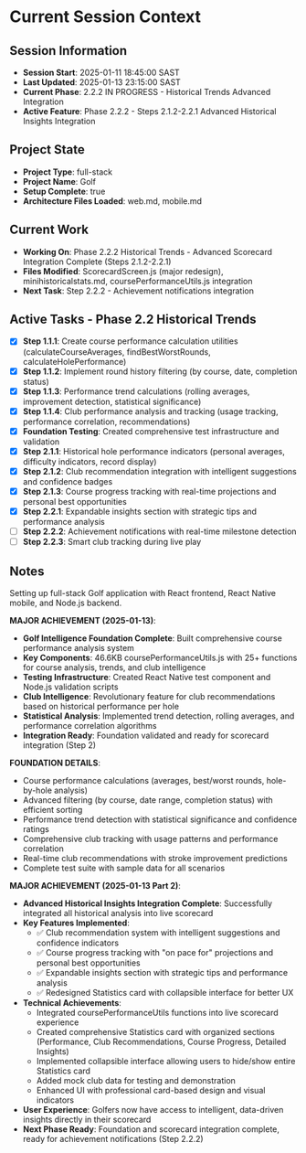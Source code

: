 # Current Session Context

## Session Information
- **Session Start**: 2025-01-11 18:45:00 SAST
- **Last Updated**: 2025-01-13 23:15:00 SAST
- **Current Phase**: 2.2.2 IN PROGRESS - Historical Trends Advanced Integration
- **Active Feature**: Phase 2.2.2 - Steps 2.1.2-2.2.1 Advanced Historical Insights Integration

## Project State
- **Project Type**: full-stack
- **Project Name**: Golf
- **Setup Complete**: true
- **Architecture Files Loaded**: web.md, mobile.md

## Current Work
- **Working On**: Phase 2.2.2 Historical Trends - Advanced Scorecard Integration Complete (Steps 2.1.2-2.2.1)
- **Files Modified**: ScorecardScreen.js (major redesign), minihistoricalstats.md, coursePerformanceUtils.js integration
- **Next Task**: Step 2.2.2 - Achievement notifications integration

## Active Tasks - Phase 2.2 Historical Trends
- [x] **Step 1.1.1**: Create course performance calculation utilities (calculateCourseAverages, findBestWorstRounds, calculateHolePerformance)
- [x] **Step 1.1.2**: Implement round history filtering (by course, date, completion status)
- [x] **Step 1.1.3**: Performance trend calculations (rolling averages, improvement detection, statistical significance)
- [x] **Step 1.1.4**: Club performance analysis and tracking (usage tracking, performance correlation, recommendations)
- [x] **Foundation Testing**: Created comprehensive test infrastructure and validation
- [x] **Step 2.1.1**: Historical hole performance indicators (personal averages, difficulty indicators, record display)
- [x] **Step 2.1.2**: Club recommendation integration with intelligent suggestions and confidence badges
- [x] **Step 2.1.3**: Course progress tracking with real-time projections and personal best opportunities
- [x] **Step 2.2.1**: Expandable insights section with strategic tips and performance analysis
- [ ] **Step 2.2.2**: Achievement notifications with real-time milestone detection
- [ ] **Step 2.2.3**: Smart club tracking during live play

## Notes
Setting up full-stack Golf application with React frontend, React Native mobile, and Node.js backend.

**MAJOR ACHIEVEMENT (2025-01-13)**:
- **Golf Intelligence Foundation Complete**: Built comprehensive course performance analysis system
- **Key Components**: 46.6KB coursePerformanceUtils.js with 25+ functions for course analysis, trends, and club intelligence
- **Testing Infrastructure**: Created React Native test component and Node.js validation scripts
- **Club Intelligence**: Revolutionary feature for club recommendations based on historical performance per hole
- **Statistical Analysis**: Implemented trend detection, rolling averages, and performance correlation algorithms
- **Integration Ready**: Foundation validated and ready for scorecard integration (Step 2)

**FOUNDATION DETAILS**:
- Course performance calculations (averages, best/worst rounds, hole-by-hole analysis)
- Advanced filtering (by course, date range, completion status) with efficient sorting
- Performance trend detection with statistical significance and confidence ratings
- Comprehensive club tracking with usage patterns and performance correlation
- Real-time club recommendations with stroke improvement predictions
- Complete test suite with sample data for all scenarios

**MAJOR ACHIEVEMENT (2025-01-13 Part 2)**:
- **Advanced Historical Insights Integration Complete**: Successfully integrated all historical analysis into live scorecard
- **Key Features Implemented**:
  * ✅ Club recommendation system with intelligent suggestions and confidence indicators
  * ✅ Course progress tracking with "on pace for" projections and personal best opportunities
  * ✅ Expandable insights section with strategic tips and performance analysis
  * ✅ Redesigned Statistics card with collapsible interface for better UX
- **Technical Achievements**:
  * Integrated coursePerformanceUtils functions into live scorecard experience
  * Created comprehensive Statistics card with organized sections (Performance, Club Recommendations, Course Progress, Detailed Insights)
  * Implemented collapsible interface allowing users to hide/show entire Statistics card
  * Added mock club data for testing and demonstration
  * Enhanced UI with professional card-based design and visual indicators
- **User Experience**: Golfers now have access to intelligent, data-driven insights directly in their scorecard
- **Next Phase Ready**: Foundation and scorecard integration complete, ready for achievement notifications (Step 2.2.2)